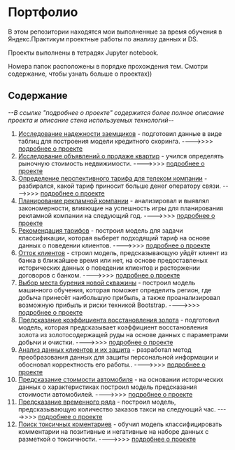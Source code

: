 # Портфолио
В этом репозитории находятся мои выполненные за время обучения в Яндекс.Практикум проектные работы по анализу данных и DS.

Проекты выполнены в тетрадях Jupyter notebook.

Номера папок расположены в порядке прохождения тем. Смотри содержание, чтобы узнать больше о проектах))

## Содержание

*--В ссылке "подробнее о проекте" содержится более полное описание проекта и описание стека используемых технологий--*

1. [Исследование надежности заемщиков](https://github.com/rusantsovsv/portfolio/blob/master/01_Scoring/Credit_scor.ipynb) - подготовил данные в виде таблиц для построения модели кредитного скоринга. ---->>>> [подробнее о проекте](https://github.com/rusantsovsv/portfolio/blob/master/01_Scoring/readme.md)
2. [Исследование объявлений о продаже квартир](https://github.com/rusantsovsv/portfolio/blob/master/02_Property/Ya_property.ipynb) - учился определять рыночную стоимость недвижимости. ---->>>> [подробнее о проекте](https://github.com/rusantsovsv/portfolio/blob/master/02_Property/readme.md)
3. [Определение перспективного тарифа для телеком компании](https://github.com/rusantsovsv/portfolio/blob/master/03_Analise_tariffs/Ya-megaline.ipynb) - разбирался, какой тариф приносит больше денег оператору связи. ---->>>> [подробнее о проекте](https://github.com/rusantsovsv/portfolio/blob/master/03_Analise_tariffs/readme.md)
4. [Планирование рекламной компании](https://github.com/rusantsovsv/portfolio/blob/master/04_game_advertising/game-advertising.ipynb) - анализировал и выявлял закономерности, влияющие на успешность игры для планирования рекламной компании на следующий год. ---->>>> [подробнее о проекте](https://github.com/rusantsovsv/portfolio/blob/master/04_game_advertising/readme.md)
5. [Рекомендация тарифов](https://github.com/rusantsovsv/portfolio/blob/master/05_ML_klassification_tariffs/ML_klassification_tariffs.ipynb) - построил модель для задачи классификации, которая выберет подходящий тариф на основе данных о поведении клиентов. ---->>>> [подробнее о проекте](https://github.com/rusantsovsv/portfolio/blob/master/05_ML_klassification_tariffs/readme.md)
6. [Отток клиентов](https://github.com/rusantsovsv/portfolio/blob/master/06_ML_klassification_bank/ML_klassification_bank.ipynb) - строил модель, предсказывающую уйдёт клиент из банка в ближайшее время или нет, на основе предоставленых исторических данных о поведении клиентов и расторжении договоров с банком. ---->>>> [подробнее о проекте](https://github.com/rusantsovsv/portfolio/blob/master/06_ML_klassification_bank/readme.md)
7. [Выбор места бурения новой скважины](https://github.com/rusantsovsv/portfolio/blob/master/07_ML_bootstrap/ML_bootstrap.ipynb) - построил модель машинного обучения, которая поможет определить регион, где добыча принесёт наибольшую прибыль, а также проанализировал возможную прибыль и риски техникой Bootstrap. ---->>>> [подробнее о проекте](https://github.com/rusantsovsv/portfolio/blob/master/07_ML_bootstrap/readme.md)
8. [Предсказание коэффициента восстановления золота](https://github.com/rusantsovsv/portfolio/blob/master/08_ML_predict_recovery_coeff/ML_predict_recovery_coeff.ipynb) - подготовил модель, которая предсказывает коэффициент восстановления золота из золотосодержащей руды на основе данных с параметрами добычи и очистки. ---->>>> [подробнее о проекте](https://github.com/rusantsovsv/portfolio/blob/master/08_ML_predict_recovery_coeff/readme.md)
9. [Анализ данных клиентов и их защита](https://github.com/rusantsovsv/portfolio/tree/master/09_ML_linal) - разработал метод преобразования данных для защиты персональной информации и обосновал корректность его работы.. ---->>>> [подробнее о проекте](https://github.com/rusantsovsv/portfolio/blob/master/09_ML_linal/readme.md)
10. [Предсказание стоимости автомобиля](https://github.com/rusantsovsv/portfolio/blob/master/10_ML_auto/ML_auto.ipynb) - на основании исторических данных о характеристиках построил модель предсказания стоимости автомобилей. ---->>>> [подробнее о проекте](https://github.com/rusantsovsv/portfolio/blob/master/10_ML_auto/readme.md)
11. [Предсказание временного ряда](https://github.com/rusantsovsv/portfolio/blob/master/11_ML_time_series/ML_time_series.ipynb) - построил модель, предсказывающую количество заказов такси на следующий час. ---->>>> [подробнее о проекте](https://github.com/rusantsovsv/portfolio/blob/master/11_ML_time_series/readme.md)
12. [Поиск токсичных коментариев](https://github.com/rusantsovsv/portfolio/blob/master/12_ML_text/ML_text.ipynb) - обучил модель классифицировать комментарии на позитивные и негативные на наборе данных с разметкой о токсичности. ---->>>> [подробнее о проекте](https://github.com/rusantsovsv/portfolio/blob/master/12_ML_text/readme.md)
